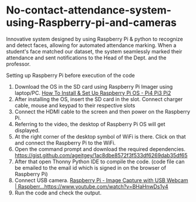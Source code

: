 # No-contact-attendance-system-using-Raspberry-pi-and-cameras
Innovative system designed by using Raspberry Pi &amp; python to recognize and detect faces, allowing for automated attendance marking. When a student's face matched our dataset, the system seamlessly marked their attendance and sent notifications to the Head of the Dept. and the professor.

Setting up Raspberry Pi before execution of the code
1. Download the OS in the SD card using Raspberry Pi Imager using laptop/PC.
   [How To Install & Set Up Raspberry Pi OS - Pi4 Pi3 Pi2](https://www.youtube.com/watch?v=y45hsd2AOpw)
2. After installing the OS, insert the SD card in the slot. Connect charger cable, mouse and keypad to their respective slots
3. Connect the HDMI cable to the screen and then power on the Raspberry Pi.
4. Referring to the video, the desktop of Raspberry Pi OS will get displayed.
5. At the right corner of the desktop symbol of WiFi is there. Click on that and connect the Raspberry Pi to the WiFi.
6. Open the command prompt and download the required dependencies.
https://gist.github.com/ageitgey/1ac8dbe8572f3f533df6269dab35df65
7. After that open Thonny Python IDE to compile the code. (code file can be emailed to the email id which is signed in on the browser of Raspberry Pi)
8. Connect USB camera.
[Raspberry Pi - Image Capture with USB Webcam | Raspberr...](https://www.youtube.com/watch?v=BHaHnwDs1y4)https://www.youtube.com/watch?v=BHaHnwDs1y4
9. Run the code and check the output.

